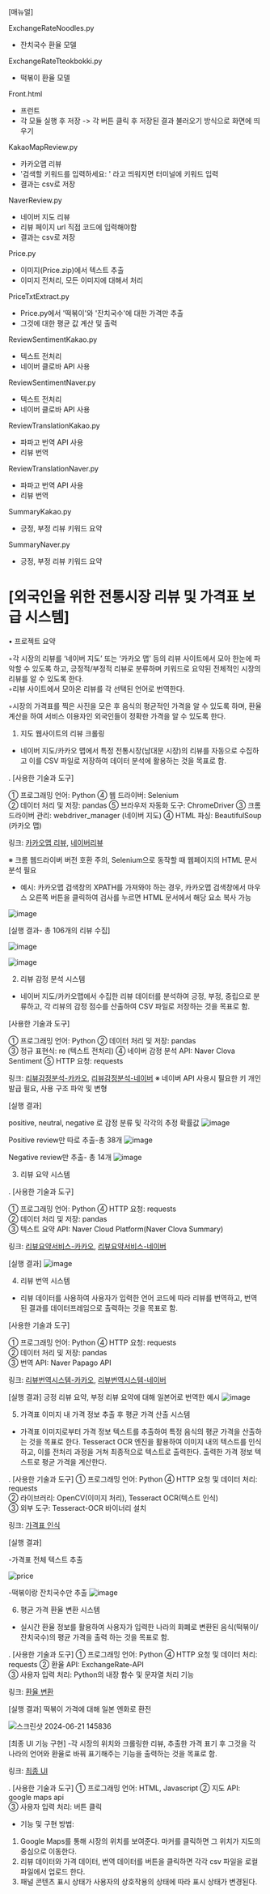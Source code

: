 [매뉴얼]

ExchangeRateNoodles.py
- 잔치국수 환율 모델

ExchangeRateTteokbokki.py
- 떡볶이 환율 모델

Front.html
- 프런트
- 각 모듈 실행 후 저장 -> 각 버튼 클릭 후 저장된 결과 불러오기 방식으로 화면에 띄우기

KakaoMapReview.py
- 카카오맵 리뷰
- '검색할 키워드를 입력하세요: ' 라고 띄워지면 터미널에 키워드 입력
- 결과는 csv로 저장

NaverReview.py
- 네이버 지도 리뷰
- 리뷰 페이지 url 직접 코드에 입력해야함
- 결과는 csv로 저장

Price.py
- 이미지(Price.zip)에서 텍스트 추출
- 이미지 전처리, 모든 이미지에 대해서 처리

PriceTxtExtract.py
- Price.py에서 '떡볶이'와 '잔치국수'에 대한 가격만 추출
- 그것에 대한 평균 값 계산 및 출력

ReviewSentimentKakao.py
- 텍스트 전처리
- 네이버 클로바 API 사용

ReviewSentimentNaver.py
- 텍스트 전처리
- 네이버 클로바 API 사용

ReviewTranslationKakao.py
- 파파고 번역 API 사용
- 리뷰 번역

ReviewTranslationNaver.py
- 파파고 번역 API 사용
- 리뷰 번역

SummaryKakao.py
- 긍정, 부정 리뷰 키워드 요약

SummaryNaver.py
- 긍정, 부정 리뷰 키워드 요약

# [외국인을 위한 전통시장 리뷰 및 가격표 보급 시스템]

• 프로젝트 요약

◦각 시장의 리뷰를 ‘네이버 지도’ 또는 ‘카카오 맵’ 등의 리뷰 사이트에서 모아 한눈에 파악할 수 있도록 하고, 긍정적/부정적 리뷰로 분류하며 키워드로 요약된 전체적인 시장의 리뷰를 알 수 있도록 한다.   
◦리뷰 사이트에서 모아온 리뷰를 각 선택된 언어로 번역한다.

◦시장의 가격표를 찍은 사진을 모은 후 음식의 평균적인 가격을 알 수 있도록 하며, 환율 계산을 하여 서비스 이용자인 외국인들이 정확한 가격을 알 수 있도록 한다.

1. 지도 웹사이트의 리뷰 크롤링
- 네이버 지도/카카오 맵에서 특정 전통시장(남대문 시장)의 리뷰를 자동으로 수집하고 이를 CSV 파일로  저장하여 데이터 분석에 활용하는 것을 목표로 함.

. [사용한 기술과 도구]

① 프로그래밍 언어: Python               ④ 웹 드라이버: Selenium       
② 데이터 처리 및 저장: pandas           ⑤ 브라우저 자동화 도구: ChromeDriver
③ 크롬 드라이버 관리: webdriver_manager (네이버 지도)
④ HTML 파싱: BeautifulSoup (카카오 맵)

링크: [카카오맵 리뷰](https://github.com/HL349/OSSTermProject/blob/main/KakaoMapReview.py), [네이버리뷰](https://github.com/HL349/OSSTermProject/blob/main/NaverReview.py)

※	크롬 웹드라이버 버전 호환 주의, Selenium으로 동작할 때 웹페이지의 HTML 문서 분석 필요
-	예시: 카카오맵 검색창의 XPATH를 가져와야 하는 경우, 카카오맵 검색창에서 마우스 오른쪽 버튼을 클릭하여 검사를 누르면 HTML 문서에서 해당 요소 복사 가능

![image](https://github.com/HL349/OSSTermProject/assets/163121438/0c46786a-762b-4434-bebb-27766cb07056)

[실행 결과- 총 106개의 리뷰 수집]

![image](https://github.com/HL349/OSSTermProject/assets/163121438/744b52e1-461d-4520-a768-8122609becad)

![image](https://github.com/HL349/OSSTermProject/assets/163121438/e2b0e603-22ce-4225-b021-3e2daab64046)

2. 리뷰 감정 분석 시스템
- 네이버 지도/카카오맵에서 수집한 리뷰 데이터를 분석하여 긍정, 부정, 중립으로 분류하고, 각 리뷰의 감정 점수를 산출하여 CSV 파일로 저장하는 것을 목표로 함.

[사용한 기술과 도구]

① 프로그래밍 언어: Python  ② 데이터 처리 및 저장: pandas       
③ 정규 표현식: re (텍스트 전처리) ④ 네이버 감정 분석 API: Naver Clova Sentiment
⑤ HTTP 요청: requests

링크: [리뷰감정분석-카카오](https://github.com/HL349/OSSTermProject/blob/main/ReviewSentimentKakao.py),
[리뷰감정분석-네이버](https://github.com/HL349/OSSTermProject/blob/main/ReviewSentimentNaver.py)
※	네이버 API 사용시 필요한 키 개인 발급 필요, 사용 구조 파악 및 변형

[실행 결과]

positive, neutral, negative 로 감정 분류 및 각각의 추정 확률값
![image](https://github.com/HL349/OSSTermProject/assets/163121438/7f6ce898-d574-46a0-8225-3eb93685b73a)

Positive review만 따로 추출-총 38개
![image](https://github.com/HL349/OSSTermProject/assets/163121438/42aceffa-9388-4aad-ab61-83edea910d00)

Negative review만 추출- 총 14개
 ![image](https://github.com/HL349/OSSTermProject/assets/163121438/31320030-d858-4514-8a5a-6e87feb05266)

3. 리뷰 요약 시스템

. [사용한 기술과 도구]

① 프로그래밍 언어: Python                 ④ HTTP 요청: requests  
② 데이터 처리 및 저장: pandas              
③ 텍스트 요약 API: Naver Cloud Platform(Naver Clova Summary)

링크: [리뷰요약서비스-카카오](https://github.com/HL349/OSSTermProject/blob/main/SummaryKakao.py),
      [리뷰요약서비스-네이버](https://github.com/HL349/OSSTermProject/blob/main/SummaryNaver.py)

[실행 결과]
![image](https://github.com/HL349/OSSTermProject/assets/163121438/2a6cdb6a-739f-46d0-bac9-15057d50c152)

4. 리뷰 번역 시스템
- 리뷰 데이터를 사용하여 사용자가 입력한 언어 코드에 따라 리뷰를 번역하고, 번역된 결과를 데이터프레임으로 출력하는 것을 목표로 함.

[사용한 기술과 도구]

① 프로그래밍 언어: Python                 ④ HTTP 요청: requests  
② 데이터 처리 및 저장: pandas              
③ 번역 API: Naver Papago API

링크: [리뷰번역시스템-카카오](https://github.com/HL349/OSSTermProject/blob/main/ReviewTranslationKakao.py),
[리뷰번역시스템-네이버](https://github.com/HL349/OSSTermProject/blob/main/ReviewTranslationNaver.py)

[실행 결과]
긍정 리뷰 요약, 부정 리뷰 요약에 대해 일본어로 번역한 예시
![image](https://github.com/HL349/OSSTermProject/assets/163121438/943d7022-1baf-486c-a0fd-f6d58e94ba83)

5. 가격표 이미지 내 가격 정보 추출 후 평균 가격 산출 시스템
- 가격표 이미지로부터 가격 정보 텍스트를 추출하여 특정 음식의 평균 가격을 산출하는 것을 목표로 한다. Tesseract OCR 엔진을 활용하여 이미지 내의 텍스트를 인식하고, 이를 전처리 과정을 거쳐 최종적으로 텍스트로 출력한다. 출력한 가격 정보 텍스트로 평균 가격을 계산한다.

. [사용한 기술과 도구]
① 프로그래밍 언어: Python    ④ HTTP 요청 및 데이터 처리: requests        
② 라이브러리: OpenCV(이미지 처리), Tesseract OCR(텍스트 인식)        
③ 외부 도구: Tesseract-OCR 바이너리 설치

링크: [가격표 인식](https://github.com/HL349/OSSTermProject/blob/main/Price.py)

[실행 결과]

-가격표 전체 텍스트 추출

![price](https://github.com/HL349/OSSTermProject/assets/163121438/7b090929-47f9-4694-a2c9-08b7ef64bdb3)


-떡볶이랑 잔치국수만 추출
![image](https://github.com/HL349/OSSTermProject/assets/163121438/bd5e777d-c71c-474b-abe4-9ea89387b98a)


6. 평균 가격 환율 변환 시스템
- 실시간 환율 정보를 활용하여 사용자가 입력한 나라의 화폐로 변환된 음식(떡볶이/잔치국수)의 평균 가격을 출력 하는 것을 목표로 함.

. [사용한 기술과 도구]
① 프로그래밍 언어: Python                 ④ HTTP 요청 및 데이터 처리: requests
② 환율 API: ExchangeRate-API              
③ 사용자 입력 처리: Python의 내장 함수 및 문자열 처리 기능

링크: [환율 변환](https://github.com/HL349/OSSTermProject/blob/main/PriceTxtExtract.py)

[실행 결과]
떡볶이 가격에 대해 일본 엔화로 환전


![스크린샷 2024-06-21 145836](https://github.com/HL349/OSSTermProject/assets/131737162/984bc416-f2c9-4eb1-a1ba-59efc845a5cc)



[최종 UI 기능 구현] 
-각 시장의 위치와 크롤링한 리뷰, 추출한 가격 표기 후 그것을 각 나라의 언어와 환율로 바꿔   표기해주는 기능을 출력하는 것을 목표로 함.

링크: [최종 UI](https://github.com/HL349/OSSTermProject/blob/main/Front.html)

. [사용한 기술과 도구]
① 프로그래밍 언어: HTML, Javascript
② 지도 API: google maps api              
③ 사용자 입력 처리: 버튼 클릭

- 기능 및 구현 방법:
1. Google Maps를 통해 시장의 위치를 보여준다. 마커를 클릭하면 그 위치가 지도의 중심으로 이동한다. 
2. 리뷰 데이터와 가격 데이터, 번역 데이터를 버튼을 클릭하면 각각 csv 파일을 로컬파일에서 업로드 한다.
3. 패널 콘텐츠 표시 상태가 사용자의 상호작용의 상태에 따라 표시 상태가 변경된다.







